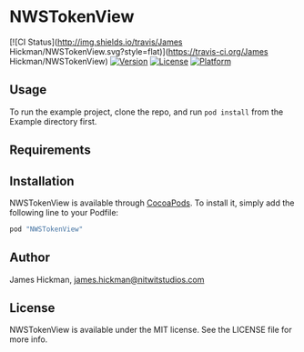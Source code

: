 # NWSTokenView

[![CI Status](http://img.shields.io/travis/James Hickman/NWSTokenView.svg?style=flat)](https://travis-ci.org/James Hickman/NWSTokenView)
[![Version](https://img.shields.io/cocoapods/v/NWSTokenView.svg?style=flat)](http://cocoapods.org/pods/NWSTokenView)
[![License](https://img.shields.io/cocoapods/l/NWSTokenView.svg?style=flat)](http://cocoapods.org/pods/NWSTokenView)
[![Platform](https://img.shields.io/cocoapods/p/NWSTokenView.svg?style=flat)](http://cocoapods.org/pods/NWSTokenView)

## Usage

To run the example project, clone the repo, and run `pod install` from the Example directory first.

## Requirements

## Installation

NWSTokenView is available through [CocoaPods](http://cocoapods.org). To install
it, simply add the following line to your Podfile:

```ruby
pod "NWSTokenView"
```

## Author

James Hickman, james.hickman@nitwitstudios.com

## License

NWSTokenView is available under the MIT license. See the LICENSE file for more info.
